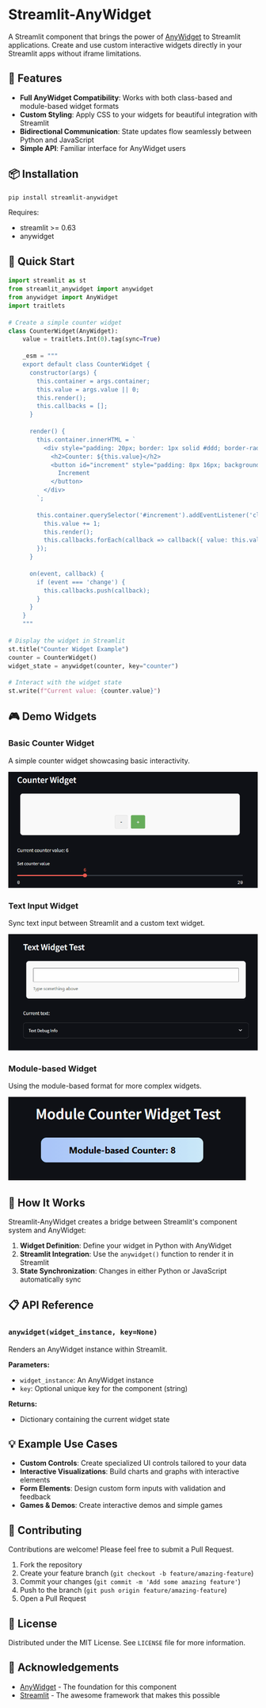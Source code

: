 # Streamlit-AnyWidget


A Streamlit component that brings the power of [AnyWidget](https://github.com/manzt/anywidget) to Streamlit applications. Create and use custom interactive widgets directly in your Streamlit apps without iframe limitations.

## 🌟 Features

- **Full AnyWidget Compatibility**: Works with both class-based and module-based widget formats
- **Custom Styling**: Apply CSS to your widgets for beautiful integration with Streamlit
- **Bidirectional Communication**: State updates flow seamlessly between Python and JavaScript
- **Simple API**: Familiar interface for AnyWidget users

## 📦 Installation

```bash
pip install streamlit-anywidget
```

Requires:
- streamlit >= 0.63
- anywidget

## 🚀 Quick Start

```python
import streamlit as st
from streamlit_anywidget import anywidget
from anywidget import AnyWidget
import traitlets

# Create a simple counter widget
class CounterWidget(AnyWidget):
    value = traitlets.Int(0).tag(sync=True)
    
    _esm = """
    export default class CounterWidget {
      constructor(args) {
        this.container = args.container;
        this.value = args.value || 0;
        this.render();
        this.callbacks = [];
      }
      
      render() {
        this.container.innerHTML = `
          <div style="padding: 20px; border: 1px solid #ddd; border-radius: 8px; text-align: center;">
            <h2>Counter: ${this.value}</h2>
            <button id="increment" style="padding: 8px 16px; background: #4CAF50; color: white; border-radius: 4px;">
              Increment
            </button>
          </div>
        `;
        
        this.container.querySelector('#increment').addEventListener('click', () => {
          this.value += 1;
          this.render();
          this.callbacks.forEach(callback => callback({ value: this.value }));
        });
      }
      
      on(event, callback) {
        if (event === 'change') {
          this.callbacks.push(callback);
        }
      }
    }
    """

# Display the widget in Streamlit
st.title("Counter Widget Example")
counter = CounterWidget()
widget_state = anywidget(counter, key="counter")

# Interact with the widget state
st.write(f"Current value: {counter.value}")
```

## 🎮 Demo Widgets

### Basic Counter Widget

A simple counter widget showcasing basic interactivity.

![Counter Demo](https://raw.githubusercontent.com/mdrazak2001/streamlit-anywidget/refs/heads/main/Counter.gif)

### Text Input Widget

Sync text input between Streamlit and a custom text widget.

![Text Demo](https://raw.githubusercontent.com/mdrazak2001/streamlit-anywidget/refs/heads/main/Text.gif)

### Module-based Widget

Using the module-based format for more complex widgets.

![Module Counter Demo](https://raw.githubusercontent.com/mdrazak2001/streamlit-anywidget/refs/heads/main/Module_Counter.gif)


## 🔄 How It Works

Streamlit-AnyWidget creates a bridge between Streamlit's component system and AnyWidget:

1. **Widget Definition**: Define your widget in Python with AnyWidget
2. **Streamlit Integration**: Use the `anywidget()` function to render it in Streamlit
3. **State Synchronization**: Changes in either Python or JavaScript automatically sync

## 📋 API Reference

### `anywidget(widget_instance, key=None)`

Renders an AnyWidget instance within Streamlit.

**Parameters:**
- `widget_instance`: An AnyWidget instance
- `key`: Optional unique key for the component (string)

**Returns:**
- Dictionary containing the current widget state

## 💡 Example Use Cases

- **Custom Controls**: Create specialized UI controls tailored to your data
- **Interactive Visualizations**: Build charts and graphs with interactive elements
- **Form Elements**: Design custom form inputs with validation and feedback
- **Games & Demos**: Create interactive demos and simple games

## 🤝 Contributing

Contributions are welcome! Please feel free to submit a Pull Request.

1. Fork the repository
2. Create your feature branch (`git checkout -b feature/amazing-feature`)
3. Commit your changes (`git commit -m 'Add some amazing feature'`)
4. Push to the branch (`git push origin feature/amazing-feature`)
5. Open a Pull Request

## 📜 License

Distributed under the MIT License. See `LICENSE` file for more information.

## 🙏 Acknowledgements

- [AnyWidget](https://anywidget.dev/) - The foundation for this component
- [Streamlit](https://streamlit.io/) - The awesome framework that makes this possible
